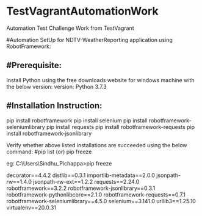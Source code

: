 # TestVagrantAutomationWork
 Automation Test Challenge Work from TestVagrant
 
#Automation SetUp for NDTV-WeatherReporting application using RobotFramework:

#Prerequisite:
-------------
Install Python using the free downloads website for windows machine with the below version:
version: Python 3.7.3


#Installation Instruction:
-------------------------
pip install robotframework
pip install selenium
pip install robotframework-seleniumlibrary
pip install requests
pip install robotframework-requests
pip install robotframework-jsonlibrary

Verify whether above listed installations are succeeded using the below command:
#pip list (or) pip freeze

eg:
C:\Users\Sindhu_Pichappa>pip freeze

decorator==4.4.2
distlib==0.3.1
importlib-metadata==2.0.0
jsonpath-rw==1.4.0
jsonpath-rw-ext==1.2.2
requests==2.24.0
robotframework==3.2.2
robotframework-jsonlibrary==0.3.1
robotframework-pythonlibcore==2.1.0
robotframework-requests==0.7.1
robotframework-seleniumlibrary==4.5.0
selenium==3.141.0
urllib3==1.25.10
virtualenv==20.0.31

